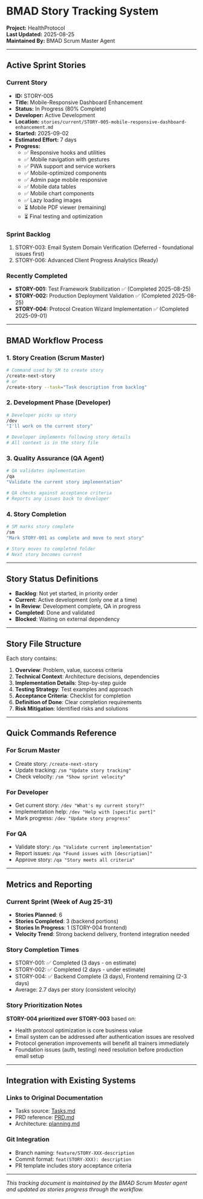 # BMAD Story Tracking System

**Project:** HealthProtocol  
**Last Updated:** 2025-08-25  
**Maintained By:** BMAD Scrum Master Agent  

---

## Active Sprint Stories

### Current Story
- **ID:** STORY-005
- **Title:** Mobile-Responsive Dashboard Enhancement
- **Status:** In Progress (80% Complete)
- **Developer:** Active Development
- **Location:** `stories/current/STORY-005-mobile-responsive-dashboard-enhancement.md`
- **Started:** 2025-09-02
- **Estimated Effort:** 7 days
- **Progress:**
  - ✅ Responsive hooks and utilities
  - ✅ Mobile navigation with gestures
  - ✅ PWA support and service workers
  - ✅ Mobile-optimized components
  - ✅ Admin page mobile responsive
  - ✅ Mobile data tables
  - ✅ Mobile chart components
  - ✅ Lazy loading images
  - ⏳ Mobile PDF viewer (remaining)
  - ⏳ Final testing and optimization

### Sprint Backlog
1. STORY-003: Email System Domain Verification (Deferred - foundational issues first)
2. STORY-006: Advanced Client Progress Analytics (Ready)

### Recently Completed
- **STORY-001:** Test Framework Stabilization ✅ (Completed 2025-08-25)
- **STORY-002:** Production Deployment Validation ✅ (Completed 2025-08-25)
- **STORY-004:** Protocol Creation Wizard Implementation ✅ (Completed 2025-09-01)

---

## BMAD Workflow Process

### 1. Story Creation (Scrum Master)
```bash
# Command used by SM to create story
/create-next-story
# or
/create-story --task="Task description from backlog"
```

### 2. Development Phase (Developer)
```bash
# Developer picks up story
/dev
"I'll work on the current story"

# Developer implements following story details
# All context is in the story file
```

### 3. Quality Assurance (QA Agent)
```bash
# QA validates implementation
/qa
"Validate the current story implementation"

# QA checks against acceptance criteria
# Reports any issues back to developer
```

### 4. Story Completion
```bash
# SM marks story complete
/sm
"Mark STORY-001 as complete and move to next story"

# Story moves to completed folder
# Next story becomes current
```

---

## Story Status Definitions

- **Backlog**: Not yet started, in priority order
- **Current**: Active development (only one at a time)
- **In Review**: Development complete, QA in progress
- **Completed**: Done and validated
- **Blocked**: Waiting on external dependency

---

## Story File Structure

Each story contains:
1. **Overview**: Problem, value, success criteria
2. **Technical Context**: Architecture decisions, dependencies
3. **Implementation Details**: Step-by-step guide
4. **Testing Strategy**: Test examples and approach
5. **Acceptance Criteria**: Checklist for completion
6. **Definition of Done**: Clear completion requirements
7. **Risk Mitigation**: Identified risks and solutions

---

## Quick Commands Reference

### For Scrum Master
- Create story: `/create-next-story`
- Update tracking: `/sm "Update story tracking"`
- Check velocity: `/sm "Show sprint velocity"`

### For Developer
- Get current story: `/dev "What's my current story?"`
- Implementation help: `/dev "Help with [specific part]"`
- Mark progress: `/dev "Update story progress"`

### For QA
- Validate story: `/qa "Validate current implementation"`
- Report issues: `/qa "Found issues with [description]"`
- Approve story: `/qa "Story meets all criteria"`

---

## Metrics and Reporting

### Current Sprint (Week of Aug 25-31)
- **Stories Planned**: 6
- **Stories Completed**: 3 (backend portions)
- **Stories In Progress**: 1 (STORY-004 frontend)
- **Velocity Trend**: Strong backend delivery, frontend integration needed

### Story Completion Times
- STORY-001: ✅ Completed (3 days - on estimate)
- STORY-002: ✅ Completed (2 days - under estimate)
- STORY-004: ✅ Backend Complete (3 days), Frontend remaining (2-3 days)
- Average: 2.7 days per story (consistent velocity)

### Story Prioritization Notes
**STORY-004 prioritized over STORY-003** based on:
- Health protocol optimization is core business value
- Email system can be addressed after authentication issues are resolved
- Protocol generation improvements will benefit all trainers immediately
- Foundation issues (auth, testing) need resolution before production email setup

---

## Integration with Existing Systems

### Links to Original Documentation
- Tasks source: [Tasks.md](../Tasks.md)
- PRD reference: [PRD.md](../PRD.md)
- Architecture: [planning.md](../planning.md)

### Git Integration
- Branch naming: `feature/STORY-XXX-description`
- Commit format: `feat(STORY-XXX): description`
- PR template includes story acceptance criteria

---

_This tracking document is maintained by the BMAD Scrum Master agent and updated as stories progress through the workflow._
